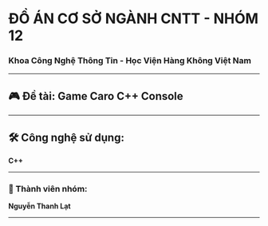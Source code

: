 # ĐỒ ÁN CƠ SỞ NGÀNH CNTT - NHÓM 12
### Khoa Công Nghệ Thông Tin - Học Viện Hàng Không Việt Nam
---

## 🎮 Đề tài: Game Caro C++ Console
---

## 🛠 Công nghệ sử dụng:
**C++**

---

### 👥 Thành viên nhóm:
**Nguyễn Thanh Lạt**

---
